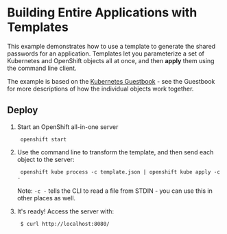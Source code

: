 Building Entire Applications with Templates
===========================================

This example demonstrates how to use a template to generate the shared passwords for
an application. Templates let you parameterize a set of Kubernetes and OpenShift
objects all at once, and then **apply** them using the command line client.

The example is based on the [Kubernetes Guestbook](https://github.com/GoogleCloudPlatform/kubernetes/blob/master/examples/guestbook/README.md) - see the Guestbook for more descriptions of how the individual objects work together.

Deploy
------

1. Start an OpenShift all-in-one server

        openshift start

2. Use the command line to transform the template, and then send each object to the server:

        openshift kube process -c template.json | openshift kube apply -c -

   Note: `-c -` tells the CLI to read a file from STDIN - you can use this in other places as well.

3. It's ready! Access the server with:

        $ curl http://localhost:8080/
